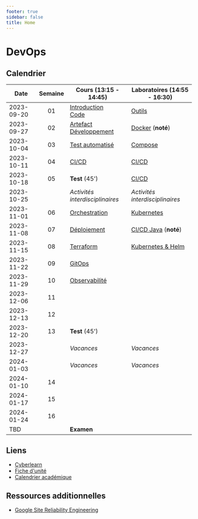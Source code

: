 ```yaml
---
footer: true
sidebar: false
title: Home
---
```


# DevOps

## Calendrier

| Date       | Semaine | Cours (13:15 - 14:45)                                            | Laboratoires (14:55 - 16:30)                |
| ---------- | :-----: | ---------------------------------------------------------------- | ------------------------------------------- |
| 2023-09-20 |   01    | [Introduction](./lessons/introduction)<br>[Code](./lessons/code) | [Outils](./labs/tools)                      |
| 2023-09-27 |   02    | [Artefact](./lessons/artefact)<br>[Développement](./lessons/dev) | [Docker](./labs/docker) (**noté**)          |
| 2023-10-04 |   03    | [Test automatisé](./lessons/test)                                | [Compose](./labs/compose)                   |
| 2023-10-11 |   04    | [CI/CD](./lessons/cicd)                                          | [CI/CD](./labs/cicd)                        |
| 2023-10-18 |   05    | **Test** (45')                                                   | [CI/CD](./labs/cicd)                        |
| 2023-10-25 |         | _Activités interdisciplinaires_                                  | _Activités interdisciplinaires_             |
| 2023-11-01 |   06    | [Orchestration](./lessons/orchestration)                         | [Kubernetes](./labs/kubernetes)             |
| 2023-11-08 |   07    | [Déploiement](./lessons/deploy)                                  | [CI/CD Java](./labs/cicd-java) (**noté**)   |
| 2023-11-15 |   08    | [Terraform](./lessons/terraform)                                 | [Kubernetes & Helm](./labs/kubernetes-helm) |
| 2023-11-22 |   09    | [GitOps](./lessons/gitops)                                       |                                             |
| 2023-11-29 |   10    | [Observabilité](./lessons/observabilite)                         |                                             |
| 2023-12-06 |   11    |                                                                  |                                             |
| 2023-12-13 |   12    |                                                                  |                                             |
| 2023-12-20 |   13    | **Test** (45')                                                   |                                             |
| 2023-12-27 |         | _Vacances_                                                       | _Vacances_                                  |
| 2024-01-03 |         | _Vacances_                                                       | _Vacances_                                  |
| 2024-01-10 |   14    |                                                                  |                                             |
| 2024-01-17 |   15    |                                                                  |                                             |
| 2024-01-24 |   16    |                                                                  |                                             |
| TBD        |         | **Examen**                                                       |                                             |

## Liens

- [Cyberlearn](https://cyberlearn.hes-so.ch/course/view.php?id=9480)
- [Fiche d'unité](https://gaps.heig-vd.ch/public/fiches/uv/uv.php?id=7181&plan=792)
- [Calendrier académique](https://heig-vd.ch/formation/bachelor/calendrier-academique/)

## Ressources additionnelles

- [Google Site Reliability Engineering](https://sre.google/)

<script setup>
import { onMounted, nextTick } from 'vue'

const date = new Date()
const day = date.getDay()
const currentDate = new Date(date.setDate(date.getDate() - day + (day === 0 ? -4 : 3)))
const dateText = currentDate.toISOString().split('T')[0]
const weekend = day === 0 || day === 6

onMounted(() => {
    Array.from(document.querySelectorAll("td"))
        .filter(a => a.textContent === dateText)
        .forEach(element => {
            const parent = element.parentElement
            parent.classList.add("current", weekend ? "weekend" : "week")
            nextTick(() => parent.scrollIntoView({ behavior: 'smooth' }))
        })
})
</script>
